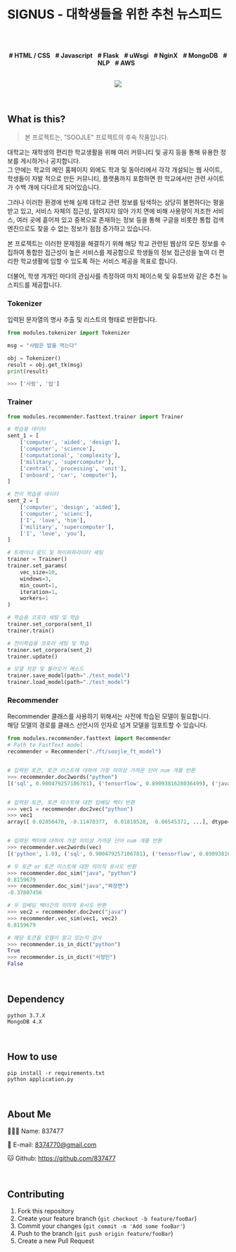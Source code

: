 # SIGNUS - 대학생들을 위한 추천 뉴스피드
<br><br>

<div align=center>
    <strong># HTML / CSS</strong> &nbsp;
    <strong># Javascript</strong> &nbsp;
    <strong># Flask</strong> &nbsp;
    <strong># uWsgi</strong> &nbsp;
    <strong># NginX</strong> &nbsp;
    <strong># MongoDB</strong> &nbsp;
    <strong># NLP</strong> &nbsp;
    <strong># AWS</strong> &nbsp;
    <br><br>
    <p><img src="https://837477.github.io/portfolio/signus/img/logo.png"></p>
</div>
<br>

## What is this?
> 본 프로젝트는, "SOOJLE" 프로젝트의 후속 작품입니다.

대학교는 재학생의 편리한 학교생활을 위해 여러 커뮤니티 및 공지 등을 통해 유용한 정보를 게시하거나 공지합니다.<br>
그 안에는 학교의 메인 홈페이지 외에도 학과 및 동아리에서 각각 개설되는 웹 사이트, 학생들이 자발 적으로 만든 커뮤니티, 플랫폼까지 포함하면 한 학교에서만 관련 사이트가 수백 개에 다다르게 되어있습니다.

그러나 이러한 환경에 반해 실제 대학교 관련 정보를 탐색하는 상당히 불편하다는 평을 받고 있고, 서비스 자체의 접근성, 알려지지 않아 가치 면에 비해 사용량이 저조한 서비스, 여러 곳에 흩어져 있고 중복으로 존재하는 정보 등을 통해 구글을 비롯한 통합 검색 엔진으로도 찾을 수 없는 정보가 점점 증가하고 있습니다.

본 프로젝트는 이러한 문제점을 해결하기 위해 해당 학교 관련된 웹상의 모든 정보를 수집하여 통합한 접근성이 높은 서비스를 제공함으로 학생들의 정보 접근성을 높여 더 편리한 학교생활에 임할 수 있도록 하는 서비스 제공을 목표로 합니다.

더불어, 학생 개개인 마다의 관심사를 측정하여 마치 페이스북 및 유튜브와 같은 추천 뉴스피드를 제공합니다.

### Tokenizer
입력된 문자열의 명사 추출 및 리스트의 형태로 반환합니다.
```python
from modules.tokenizer import Tokenizer

msg = "사람은 밥을 먹는다"

obj = Tokenizer()
result = obj.get_tk(msg)
print(result)

>>> ['사람', '밥']
```

### Trainer
```python
from modules.recommender.fasttext.trainer import Trainer

# 학습용 데이터
sent_1 = [
    ['computer', 'aided', 'design'],
    ['computer', 'science'],
    ['computational', 'complexity'],
    ['military', 'supercomputer'],
    ['central', 'processing', 'unit'],
    ['onboard', 'car', 'computer'],
]

# 전이 학습용 데이터
sent_2 = [
    ['computer', 'design', 'aided'],
    ['computer', 'scienc'],
    ['I', 'love', 'him'],
    ['military', 'supercomputer'],
    ['I', 'love', 'you'],
]

# 트레이너 로드 및 하이퍼파라미터 세팅
trainer = Trainer() 
trainer.set_params(
    vec_size=10,
    windows=3,
    min_count=1,
    iteration=1,
    workers=1
)

# 학습용 코포라 세팅 및 학습
trainer.set_corpora(sent_1) 
trainer.train()

# 전이학습용 코포라 세팅 및 학습
trainer.set_corpora(sent_2)
trainer.update()

# 모델 저장 및 불러오기 메소드
trainer.save_model(path="./test_model")
trainer.load_model(path="./test_model")

```

### Recommender
Recommender 클래스를 사용하기 위해서는 사전에 학습된 모델이 필요합니다.<br>
해당 모델의 경로를 클래스 선언시의 인자로 넘겨 모델을 임포트할 수 있습니다.
```python
from modules.recommender.fasttext import Recommender
# Path to FastText model
recommender = Recommender("./ft/soojle_ft_model")


# 입력된 토큰, 토큰 리스트에 대하여 가장 의미상 가까운 단어 num 개를 반환
>>> recommender.doc2words("python")
[('sql', 0.900479257106781), ('tensorflow', 0.8909381628036499), ('javascript', 0.8879169821739197), ('ript', 0.8836684823036194), ('opengl', 0.8771063089370728), ('프로그래밍', 0.8725562691688538), ('nosql', 0.8630207777023315), ('자바스크립트', 0.861074686050415), ('framework', 0.859409749507904), ('nodejs', 0.8563205003738403)]


# 입력된 토큰, 토큰 리스트에 대한 임베딩 벡터 반환
>>> vec1 = recommender.doc2vec("python")
>>> vec1
array([ 0.02856478, -0.11470377,  0.01810528,  0.06545372, ...], dtype=float32)


# 입력된 벡터에 대하여 가장 의미상 가까운 단어 num 개를 반환
>>> recommender.vec2words(vec)
[('python', 1.0), ('sql', 0.900479257106781), ('tensorflow', 0.8909381628036499), ('javascript', 0.8879169821739197), ('ript', 0.8836684823036194), ('opengl', 0.8771063089370728), ('프로그래밍', 0.8725562691688538), ('nosql', 0.8630207777023315), ('자바스크립트', 0.861074686050415), ('framework', 0.859409749507904)]

# 두 토큰 or 토큰 리스트에 대한 의미적 유사도 반환
>>> recommender.doc_sim("java", "python")
0.8159679
>>> recommender.doc_sim("java","짜장면")
-0.37807456

# 두 임베딩 벡터간의 의미적 유사도 반환
>>> vec2 = recommender.doc2vec("java")
>>> recommender.vec_sim(vec1, vec2)
0.8159679

# 해당 토큰을 모델이 알고 있는지 검사
>>> recommender.is_in_dict("python")
True
>>> recommender.is_in_dict("서정민")
False
```

<br>

## Dependency
```shell
python 3.7.X
MongoDB 4.X
```
<br>

## How to use
```shell
pip install -r requirements.txt
python application.py
```
<br>

## About Me
🙋🏻‍♂️ Name: 837477

📧 E-mail: 8374770@gmail.com

🐱 Github: https://github.com/837477

<br>

## Contributing
1. Fork this repository
2. Create your feature branch (`git checkout -b feature/fooBar`)
3. Commit your changes (`git commit -m 'Add some fooBar'`)
4. Push to the branch (`git push origin feature/fooBar`)
5. Create a new Pull Request
